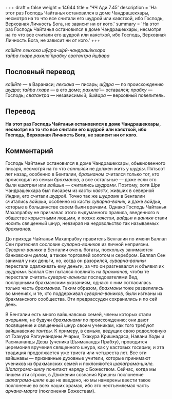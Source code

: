 +++
draft = false
weight = 14644
title = 'ЧЧ Ади 7.45'
description = 'На этот раз Господь Чайтанья остановился в доме Чандрашекхары, несмотря на то что все считали его шудрой или каястхой, ибо Господь, Верховная Личность Бога, не зависит ни от кого.'
summary = 'На этот раз Господь Чайтанья остановился в доме Чандрашекхары, несмотря на то что все считали его шудрой или каястхой, ибо Господь, Верховная Личность Бога, не зависит ни от кого.'
+++

_ка̄ш́ӣте лекхака ш́ӯдра-ш́рӣ-чандраш́екхара  
та̄н̇ра гхаре рахила̄ прабху сватантра ӣш́вара_

## Пословный перевод

_ка̄ш́ӣте_ — в Варанаси; _лекхака_ — писарь; _ш́ӯдра_ — по происхождению _шудра_; _та̄н̇ра_ _гхаре_ — в его доме; _рахила̄_ — оставался; _прабху_ — Господь; _сватантра_ — независимый; _ӣш́вара_ — верховный повелитель.

## Перевод

**На этот раз Господь Чайтанья остановился в доме Чандрашекхары, несмотря на то что все считали его шудрой или каястхой, ибо Господь, Верховная Личность Бога, не зависит ни от кого.**

## Комментарий

Господь Чайтанья остановился в доме Чандрашекхары, обыкновенного писаря, несмотря на то что _санньяси_ не должен жить у _шудры_. Пятьсот лет назад, особенно в Бенгалии, _брахманом_ считался только тот, кто происходил из семьи _брахманов,_ а все остальные — даже если это были _кшатрии_ или _вайшьи_ — считались _шудрами_. Поэтому, хотя Шри Чандрашекхара был писарем из касты _каястх,_ живших в северной Индии, его считали _шудрой_. Точно так же _шудрами_ в Бенгалии считались _вайшьи,_ особенно из касты _суварна-ваник,_ и даже _вайдьи,_ которые в большинстве своем были врачами. Однако Господь Чайтанья Махапрабху не признавал этого выдуманного правила, введенного в обществе корыстными людьми, и позже _каястхи, вайдьи_ и _ваники_ стали носить священный шнур, невзирая на недовольство так называемых _брахманов._

До прихода Чайтаньи Махапрабху правитель Бенгалии по имени Баллал Сен притеснял сословие _суварна-ваников_ из личной неприязни. _Суварна-ваники_ в Бенгалии очень богаты, поскольку занимаются банковским делом, а также торговлей золотом и серебром. Баллал Сен занимал у них деньги, но, когда он разорился, _суварна-ваники_ перестали одалживать ему деньги, за что он разгневался и объявил их _шудрами_. Баллал Сен пытался повлиять на _брахманов,_ чтобы те перестали считать _суварна-ваников_ последователями Вед, послушными брахманским указаниям, однако с ним согласилась только часть _брахманов_. Таким образом, _брахманы_ тоже разделились во мнениях, и те, кто поддерживал _суварна-ваников,_ были изгнаны из брахманского сообщества. Эти предрассудки сохранились и по сей день.

В Бенгалии есть много вайшнавских семей, члены которых стали _ачарьями,_ не будучи _брахманами_ по происхождению; они дают посвящение и священный шнур своим ученикам, как того требуют вайшнавские _тантры._ К примеру, в семьях, ведущих свою родословную от Тхакура Рагхунанданы Ачарьи, Тхакура Кришнадаса, Навани Ходы и Расикананды Девы (ученика Шьямананды Прабху), проводится церемония вручения священного шнура, как у кастовых _госвами,_ и эта традиция продолжается уже триста или четыреста лет. Все эти вайшнавы — признанные духовные учители, которые принимают учеников из брахманских семей и поклоняются _шалаграма-шиле. Шалаграма-шилу_ почитают наряду с Божеством. Сейчас, когда мы пишем эти строки, в Движении сознания Кришны поклонение _шалаграма-шиле_ еще не введено, но мы намерены ввести такое поклонение во всех наших храмах, ибо это неотъемлемая часть _арчана-марга_ (поклонения Божествам).
